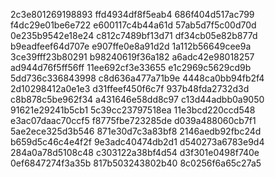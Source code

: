 2c3e801269198893
ffd4934df8f5eab4
686f404d517ac799
f4dc29e01be6e722
e600117c4b44a61d
57ab5d7f5c00d70d
0e235b9542e18e24
c812c7489bf13d71
df34cb05e82b877d
b9eadfeef64d707e
e907ffe0e8a91d2d
1a112b56649cee9a
3ce39fff23b80291
b98240619f36a182
a6adc42e98018257
ad944d76f5ff56ff
11ee692cf3e33655
e1c2969c5629cd9b
5dd736c336843998
c8d636a477a71b9e
4448ca0bb94fb2f4
2d10298412a0e1e3
d31ffeef450f6c7f
937b48fda2732d3d
c8b878c5be962f34
a431646e58dd8c97
c13d44adbb0a9050
91621e29241b5cb1
5c39cc23797518ea
11e3bcd220ccd548
e3ac07daac70ccf5
f8775fbe723285de
d039a488060cb7f1
5ae2ece325d3b546
871e30d7c3a83bf8
2146aedb92fbc24d
b659d5c46c4e4f2f
9e3adc40474db2d1
d540273a6783e9d4
284a0a78d5108c48
c303122a38bf4d54
d3f301e0498f740e
0ef6847274f3a35b
817b503243802b40
8c0256f6a65c27a5
